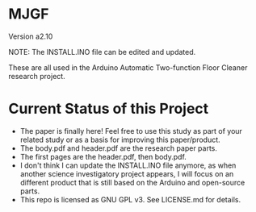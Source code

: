 # MJGF
Version a2.10

NOTE: The INSTALL.INO file can be edited and updated.

These are all used in the Arduino Automatic Two-function Floor Cleaner research project.

# Current Status of this Project
- The paper is finally here! Feel free to use this study as part of your related study or as a basis for improving this paper/product.
- The body.pdf and header.pdf are the research paper parts.
- The first pages are the header.pdf, then body.pdf.
- I don't think I can update the INSTALL.INO file anymore, as when another science investigatory project appears, I will focus on an  different product that is still based on the Arduino and open-source parts.
- This repo is licensed as GNU GPL v3. See LICENSE.md for details.
